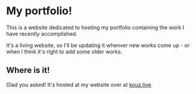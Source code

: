 # My portfolio!
This is a website dedicated to hosting my portfolio containing the work I have recently accomplished.

It's a living website, so I'll be updating it whenver new works come up - or when I think it's right to add some older works.

## Where is it!
Glad you asked! It's hosted at my website over at [kouz.live](https://kouz.live).